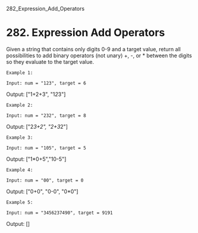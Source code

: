 282_Expression_Add_Operators
# 282. Expression Add Operators

Given a string that contains only digits 0-9 and a target value, return all
        possibilities to add binary operators (not unary) +, -, or
        * between the digits so they evaluate to the target value.

    Example 1:

    Input: num = "123", target = 6
Output: ["1+2+3", "1*2*3"]

    Example 2:

    Input: num = "232", target = 8
Output: ["2*3+2", "2+3*2"]

    Example 3:

    Input: num = "105", target = 5
Output: ["1*0+5","10-5"]

    Example 4:

    Input: num = "00", target = 0
Output: ["0+0", "0-0", "0*0"]

    Example 5:

    Input: num = "3456237490", target = 9191
Output: []